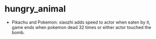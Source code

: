 # hungry_animal
 
- Pikachu and Pokemon: xiaozhi adds speed to actor when eaten by it, game ends when pokemon dead 32 times or either actor touched the bomb.
